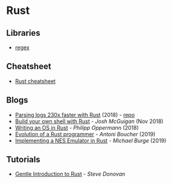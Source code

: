 # Rust

## Libraries

* [regex](https://github.com/rust-lang/regex)

## Cheatsheet

* [Rust cheatsheet](https://upsuper.github.io/rust-cheatsheet/)

## Blogs

* [Parsing logs 230x faster with Rust](https://andre.arko.net/2018/10/25/parsing-logs-230x-faster-with-rust/) \(2018\) - [repo](https://github.com/rubytogether/kirby)
* [Build your own shell with Rust](https://www.joshmcguigan.com/blog/build-your-own-shell-rust/) - _Josh McGuigan_ \(Nov 2018\)
* [Writing an OS in Rust](https://os.phil-opp.com/) - _Philipp Oppermann_ \(2018\)
* [Evolution of a Rust programmer](http://antoyo.ml/evolution-rust-programmer) - _Antoni Boucher_ \(2019\)
* [Implementing a NES Emulator in Rust](http://www.michaelburge.us/2019/03/18/nes-design.html) - _Michael Burge_ \(2019\)

## Tutorials

* [Gentle Introduction to Rust](https://stevedonovan.github.io/rust-gentle-intro/readme.html) - _Steve Donovan_

